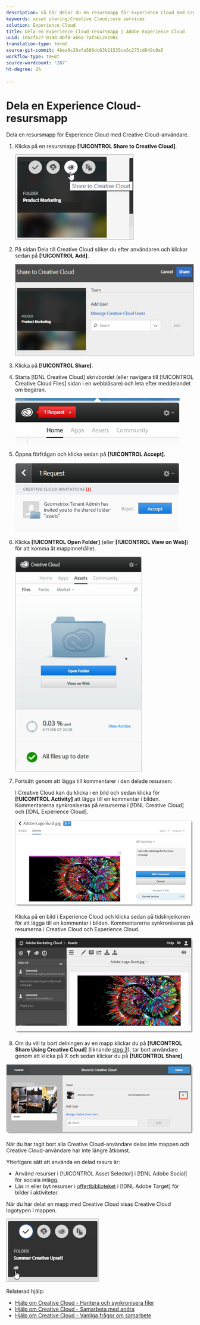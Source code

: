 ```yaml
---
description: Så här delar du en resursmapp för Experience Cloud med Creative Cloud-användare.
keywords: asset sharing;Creative Cloud;core services
solution: Experience Cloud
title: Dela en Experience Cloud-resursmapp | Adobe Experience Cloud
uuid: 105cf627-0148-4bf8-ab6a-7afa612e198c
translation-type: tm+mt
source-git-commit: 4bea0c29afa580dc63b21535ce5c275cd649c9a5
workflow-type: tm+mt
source-wordcount: '287'
ht-degree: 2%

---
```



# Dela en Experience Cloud-resursmapp

Dela en resursmapp för Experience Cloud med Creative Cloud-användare.

1. Klicka på en resursmapp **[!UICONTROL Share to Creative Cloud]**.

   ![Stegresultat](assets/asset-share-cc.png)
1. På sidan Dela till Creative Cloud söker du efter användaren och klickar sedan på **[!UICONTROL Add]**.

   ![](assets/asset-share-cc-page.png)

1. Klicka på **[!UICONTROL Share]**.
1. Starta [!DNL Creative Cloud] skrivbordet (eller navigera till [!UICONTROL Creative Cloud Files] sidan i en webbläsare) och leta efter meddelandet om begäran.

   ![](assets/cc_share_request.png)
1. Öppna förfrågan och klicka sedan på **[!UICONTROL Accept]**.

   ![Stegresultat](assets/cc_share_accept.png)
1. Klicka **[!UICONTROL Open Folder]** (eller **[!UICONTROL View on Web]**) för att komma åt mappinnehållet.

   ![Stegresultat](assets/creative_cloud_open_folder.png)
1. Fortsätt genom att lägga till kommentarer i den delade resursen:

   I Creative Cloud kan du klicka i en bild och sedan klicka för **[!UICONTROL Activity]** att lägga till en kommentar i bilden. Kommentarerna synkroniseras på resurserna i [!DNL Creative Cloud] och [!DNL Experience Cloud].

   ![](assets/asset_comment_cc.png)

   Klicka på en bild i Experience Cloud och klicka sedan på tidslinjeikonen för att lägga till en kommentar i bilden. Kommentarerna synkroniseras på resurserna i Creative Cloud och Experience Cloud.

   ![](assets/asset_comment_mac.png)

1. Om du vill ta bort delningen av en mapp klickar du på **[!UICONTROL Share Using Creative Cloud]** (liknande [steg 3](../experience-cloud-assets/t-share-creative-cloud.md#step_BA17CFA185284641A9B878BA29551996)), tar bort användare genom att klicka på X och sedan klickar du på **[!UICONTROL Share]**.

![](assets/asset_remove_user.png)

När du har tagit bort alla Creative Cloud-användare delas inte mappen och Creative Cloud-användare har inte längre åtkomst.

Ytterligare sätt att använda en delad resurs är:

* Använd resurser i [!UICONTROL Asset Selector] i [!DNL Adobe Social] för sociala inlägg.
* Läs in eller byt resurser i [offertbiblioteket](https://docs.adobe.com/help/en/target/using/experiences/offers/manage-content.html) i [!DNL Adobe Target] för bilder i aktiviteter.

När du har delat en mapp med Creative Cloud visas Creative Cloud logotypen i mappen.

![](assets/asset-cc-logo.png)

Relaterad hjälp:

* [Hjälp om Creative Cloud - Hantera och synkronisera filer](https://helpx.adobe.com/creative-cloud/help/sync-files.html)
* [Hjälp om Creative Cloud - Samarbeta med andra](https://helpx.adobe.com/creative-cloud/help/collaboration.html)
* [Hjälp om Creative Cloud - Vanliga frågor om samarbete](https://helpx.adobe.com/creative-cloud/help/collaboration-faq.html)

